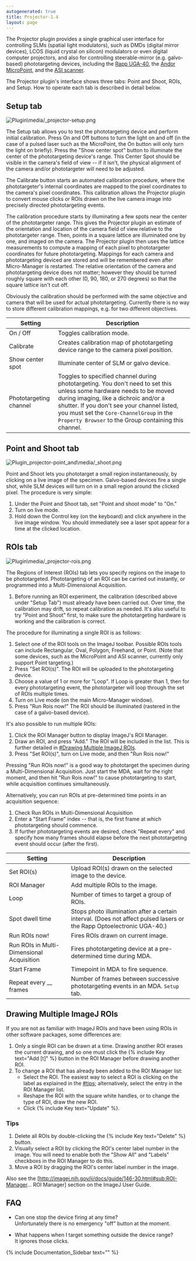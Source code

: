 ```yaml
---
autogenerated: true
title: Projector-1.4
layout: page
---
```


The Projector plugin provides a single graphical user interface for
controlling SLMs (spatial light modulators), such as DMDs (digital
mirror devices), LCOS (liquid crystal on silicon) modulators or even
digital computer projectors, and also for controlling steerable-mirror
(e.g. galvo-based) phototargeting devices, including the [Rapp
UGA-40](Rapp "wikilink"), the [Andor MicroPoint](MicroPoint "wikilink"),
and the [ASI scanner](ASITiger "wikilink").

The Projector plugin's interface shows three tabs: Point and Shoot,
ROIs, and Setup. How to operate each tab is described in detail below.

## Setup tab

![Plugin\media/_projector-setup.png](media/Plugin_projector-setup.png
"media/Plugin_projector-setup.png")

The Setup tab allows you to test the phototargeting device and perform
initial calibration. Press On and Off buttons to turn the light on and
off (in the case of a pulsed laser such as the MicroPoint, the On button
will only turn the light on briefly). Press the "Show center spot"
button to illuminate the center of the phototargeting device's range.
This Center Spot should be visible in the camera's field of view -- if
it isn't, the physical alignment of the camera and/or phototargeter will
need to be adjusted.

The Calibrate button starts an automated calibration procedure, where
the phototargeter's internal coordinates are mapped to the pixel
coordinates to the camera's pixel coordinates. This calibration allows
the Projector plugin to convert mouse clicks or ROIs drawn on the live
camera image into precisely directed phototargeting events.

The calibration procedure starts by illuminating a few spots near the
center of the phototargeter range. This gives the Projector plugin an
estimate of the orientation and location of the camera field of view
relative to the phototargeter range. Then, points in a square lattice
are illuminated one by one, and imaged on the camera. The Projector
plugin then uses the lattice measurements to compute a mapping of each
pixel to phototargeter coordinates for future phototargeting. Mappings
for each camera and phototargeting deviced are stored and will be
remembered even after Micro-Manager is restarted. The relative
orientation of the camera and phototargeting device does not matter;
however they should be turned roughly square with each other (0, 90,
180, or 270 degrees) so that the square lattice isn't cut off.

Obviously the calibration should be performed with the same objective
and camera that will be used for actual phototargeting. Currently there
is no way to store different calibration mappings, e.g. for two
different objectives.

| Setting                | Description                                                                                                                                                                                                                                                                                                        |
| ---------------------- | ------------------------------------------------------------------------------------------------------------------------------------------------------------------------------------------------------------------------------------------------------------------------------------------------------------------ |
| On / Off               | Toggles calibration mode.                                                                                                                                                                                                                                                                                          |
| Calibrate              | Creates calibration map of phototargeting device range to the camera pixel position.                                                                                                                                                                                                                               |
| Show center spot       | Illuminate center of SLM or galvo device.                                                                                                                                                                                                                                                                          |
| Phototargeting channel | Toggles to specified channel during phototargeting. You don't need to set this unless some hardware needs to be moved during imaging, like a dichroic and/or a shutter. If you don't see your channel listed, you must set the `Core-ChannelGroup` in the `Property Browser` to the Group containing this channel. |

## Point and Shoot tab

![Plugin\_projector-point\_and\media/_shoot.png](media/Plugin_projector-point_and_shoot.png
"media/Plugin_projector-point_and_shoot.png")

Point and Shoot lets you phototarget a small region instantaneously, by
clicking on a live image of the specimen. Galvo-based devices fire a
single shot, while SLM devices will turn on in a small region around the
clicked pixel. The procedure is very simple:

1.  Under the Point and Shoot tab, set "Point and shoot mode" to "On."
2.  Turn on live mode.
3.  Hold down the Control key (on the keyboard) and click anywhere in
    the live image window. You should immediately see a laser spot
    appear for a time at the clicked location.

## ROIs tab

![Plugin\media/_projector-rois.png](media/Plugin_projector-rois.png
"media/Plugin_projector-rois.png")

The Regions of Interest (ROIs) tab lets you specify regions on the image
to be phototargeted. Phototargeting of an ROI can be carried out
instantly, or programmed into a Multi-Dimensional Acquisition.

1.  Before running an ROI experiment, the calibration (described above
    under "Setup Tab") must already have been carried out. Over time,
    the calibration may drift, so repeat calibration as needed. It's
    also useful to try "Point and Shoot" first, to make sure the
    phototargeting hardware is working and the calibration is correct.

The procedure for illuminating a single ROI is as follows:

1.  Select one of the ROI tools on the ImageJ toolbar. Possible ROIs
    tools can include Rectangular, Oval, Polygon, Freehand, or Point.
    (Note that some devices, such as the MicroPoint and ASI scanner,
    currently only support Point targeting.)
2.  Press "Set ROI(s)". The ROI will be uploaded to the phototargeting
    device.
3.  Choose a value of 1 or more for "Loop". If Loop is greater than 1,
    then for every phototargeting event, the phototargeter will loop
    through the set of ROIs multiple times.
4.  Turn on Live mode (on the main Micro-Manager window).
5.  Press "Run Rois now\!" The ROI should be illuminated (rastered in
    the case of a galvo-based device).

It's also possible to run multiple ROIs:

1.  Click the ROI Manager button to display ImageJ's ROI Manager.
2.  Draw an ROI, and press "Add." The ROI will be included in the list.
    This is further detailed in [\#Drawing Multiple ImageJ
    ROIs](#Drawing_Multiple_ImageJ_ROIs "wikilink").
3.  Press "Set ROI(s)", turn on Live mode, and then "Run Rois now\!"

Pressing "Run ROIs now\!" is a good way to phototarget the specimen
during a Multi-Dimensional Acquisition. Just start the MDA, wait for the
right moment, and then hit "Run Rois now\!" to cause phototargeting to
start, while acquisition continues simultaneously.

Alternatively, you can run ROIs at pre-determined time points in an
acquisition sequence:

1.  Check Run ROIs in Multi-Dimensional Acquisition
2.  Enter a "Start Frame" index -- that is, the first frame at which
    phototargeting should commence.
3.  If further phototargeting events are desired, check "Repeat every"
    and specify how many frames should elapse before the next
    phototargeting event should occur (after the first).

| Setting                                   | Description                                                                                                           |
| ----------------------------------------- | --------------------------------------------------------------------------------------------------------------------- |
| Set ROI(s)                                | Upload ROI(s) drawn on the selected image to the device.                                                              |
| ROI Manager                               | Add multiple ROIs to the image.                                                                                       |
| Loop                                      | Number of times to target a group of ROIs.                                                                            |
| Spot dwell time                           | Stops photo illumination after a certain interval. (Does not affect pulsed lasers or the Rapp Optoelectronic UGA-40.) |
| Run ROIs now\!                            | Fires ROIs drawn on current image.                                                                                    |
| Run ROIs in Multi-Dimensional Acquisition | Fires phototargeting device at a pre-determined time during MDA.                                                      |
| Start Frame                               | Timepoint in MDA to fire sequence.                                                                                    |
| Repeat every \_\_ frames                  | Number of frames between successive phototargeting events in an MDA. `Setup` tab.                                     |

## Drawing Multiple ImageJ ROIs

If you are not as familiar with ImageJ ROIs and have been using ROIs in
other software packages, some differences are:

1.  Only a single ROI can be drawn at a time. Drawing another ROI erases
    the current drawing, and so one must click the
    {% include Key text="Add [t]" %} button in the ROI Manager before
    drawing another ROI.
2.  To change a ROI that has already been added to the ROI Manager list:
      - Select the ROI. The easiest way to select a ROI is clicking on
        the label as explained in the [\#tips](#tips "wikilink");
        alternatively, select the entry in the ROI Manager list.
      - Reshape the ROI with the square white handles, or to change the
        type of ROI, draw the new ROI.
      - Click {% include Key text="Update" %}.

### Tips

1.  Delete all ROIs by double-clicking the {% include Key text="Delete" %}
    button.
2.  Visually select a ROI by clicking the ROI's center label number in
    the image. You will need to enable both the "Show All" and "Labels"
    checkboxs in the ROI Manager to do this.
3.  Move a ROI by dragging the ROI's center label number in the image.

Also see the
\[<http://imagej.nih.gov/ij/docs/guide/146-30.html#sub:ROI-Manager>...
ROI Manager\] section on the ImageJ User Guide.

## FAQ

  - Can one stop the device firing at any time?  
    Unfortunately there is no emergency "off" button at the moment.

<!-- end list -->

  - What happens when I target something outside the device range?  
    It ignores those clicks.

{% include Documentation_Sidebar text="" %}
